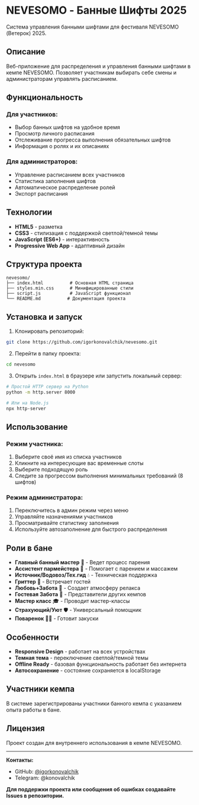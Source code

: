 # NEVESOMO - Банные Шифты 2025

Система управления банными шифтами для фестиваля NEVESOMO (Ветерок) 2025.

## Описание

Веб-приложение для распределения и управления банными шифтами в кемпе NEVESOMO. Позволяет участникам выбирать себе смены и администраторам управлять расписанием.

## Функциональность

### Для участников:
- Выбор банных шифтов на удобное время
- Просмотр личного расписания
- Отслеживание прогресса выполнения обязательных шифтов
- Информация о ролях и их описаниях

### Для администраторов:
- Управление расписанием всех участников
- Статистика заполнения шифтов
- Автоматическое распределение ролей
- Экспорт расписания

## Технологии

- **HTML5** - разметка
- **CSS3** - стилизация с поддержкой светлой/темной темы
- **JavaScript (ES6+)** - интерактивность
- **Progressive Web App** - адаптивный дизайн

## Структура проекта

```
nevesomo/
├── index.html          # Основная HTML страница
├── styles.min.css      # Минифицированные стили
├── script.js           # JavaScript функционал
└── README.md          # Документация проекта
```

## Установка и запуск

1. Клонировать репозиторий:
```bash
git clone https://github.com/igorkonovalchik/nevesomo.git
```

2. Перейти в папку проекта:
```bash
cd nevesomo
```

3. Открыть `index.html` в браузере или запустить локальный сервер:
```bash
# Простой HTTP сервер на Python
python -m http.server 8000

# Или на Node.js
npx http-server
```

## Использование

### Режим участника:
1. Выберите своё имя из списка участников
2. Кликните на интересующие вас временные слоты
3. Выберите подходящую роль
4. Следите за прогрессом выполнения минимальных требований (8 шифтов)

### Режим администратора:
1. Переключитесь в админ режим через меню
2. Управляйте назначениями участников
3. Просматривайте статистику заполнения
4. Используйте автозаполнение для быстрого распределения

## Роли в бане

- **Главный банный мастер** 👑 - Ведет процесс парения
- **Ассистент пармейстера** 🌿 - Помогает с парением и массажем
- **Источник/Водовоз/Тех.гид** 💧 - Техническая поддержка
- **Гриттер** 👋 - Встречает гостей
- **Любовь+Забота** 💆 - Создает атмосферу релакса
- **Гостевая Забота** 🤝 - Представители других кемпов
- **Мастер класс** 🎓 - Проводит мастер-классы
- **Страхующий/Уют** 🛡️ - Универсальный помощник
- **Поваренок** 👨‍🍳 - Готовит закуски

## Особенности

- **Responsive Design** - работает на всех устройствах
- **Темная тема** - переключение светлой/темной темы
- **Offline Ready** - базовая функциональность работает без интернета
- **Автосохранение** - состояние сохраняется в localStorage

## Участники кемпа

В системе зарегистрированы участники банного кемпа с указанием опыта работы в бане.

## Лицензия

Проект создан для внутреннего использования в кемпе NEVESOMO.

---

**Контакты:**
- GitHub: [@igorkonovalchik](https://github.com/igorkonovalchik)
- Telegram: @konovalchik

**Для поддержки проекта или сообщения об ошибках создавайте Issues в репозитории.**
